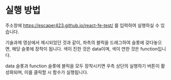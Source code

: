 # 실행 방법
주소창에 https://escaper423.github.io/react-fe-test/ 를 입력하여 실행하실 수 있습니다.

기술과제 영상에서 제시되었던 것과 같이, 좌측의 블럭을 드래그하여 슬롯에 갖다놓으면, 해당 슬롯에 장착이 됩니다.
색이 진한 것은 data이며, 색이 연한 것은 function입니다.

data 슬롯과 function 슬롯에 블럭을 모두 장착시키면 우측 상단의 실행하기 버튼이 활성화되며, 이를 클릭할 시
함수가 실행됩니다.
